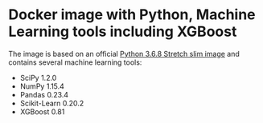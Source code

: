 # Docker image with Python, Machine Learning tools including XGBoost

The image is based on an official [Python 3.6.8 Stretch slim image](https://hub.docker.com/_/python/) and contains several machine learning tools:

* SciPy 1.2.0
* NumPy 1.15.4
* Pandas 0.23.4
* Scikit-Learn 0.20.2
* XGBoost 0.81
